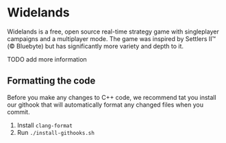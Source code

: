 # Widelands
Widelands is a free, open source real-time strategy game with singleplayer campaigns and a multiplayer mode.
The game was inspired by Settlers II™ (© Bluebyte) but has significantly more variety and depth to it.

TODO add more information

## Formatting the code

Before you make any changes to C++ code, we recommend tat you install our githook that will automatically
format any changed files when you commit.

1. Install `clang-format`
2. Run `./install-githooks.sh`
